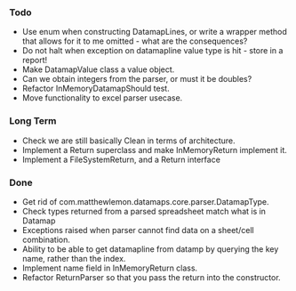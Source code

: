 ### Todo


* Use enum when constructing DatamapLines, or write a wrapper method that allows for it to me omitted - what are the consequences?
* Do not halt when exception on datamapline value type is hit - store in a report!
* Make DatamapValue class a value object.
* Can we obtain integers from the parser, or must it be doubles?
* Refactor InMemoryDatamapShould test.
* Move functionality to excel parser usecase.

### Long Term

* Check we are still basically Clean in terms of architecture.
* Implement a Return superclass and make InMemoryReturn implement it.
* Implement a FileSystemReturn, and a Return interface

### Done

* Get rid of com.matthewlemon.datamaps.core.parser.DatamapType.
* Check types returned from a parsed spreadsheet match what is in Datamap
* Exceptions raised when parser cannot find data on a sheet/cell combination.
* Ability to be able to get datamapline from datamp by querying the key name, rather than the index.
* Implement name field in InMemoryReturn class.
* Refactor ReturnParser so that you pass the return into the constructor.